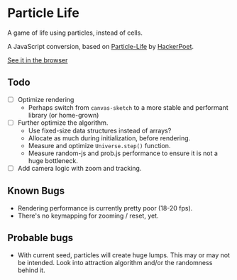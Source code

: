 # Particle Life

A game of life using particles, instead of cells.

A JavaScript conversion, based on [Particle-Life](https://github.com/HackerPoet/Particle-Life) by [HackerPoet](https://github.com/HackerPoet).

[See it in the browser][demo]

## Todo

- [ ] Optimize rendering
    - Perhaps switch from `canvas-sketch` to a more stable and performant library (or home-grown)
- [ ] Further optimize the algorithm.
    - Use fixed-size data structures instead of arrays?
    - Allocate as much during initialization, before rendering.
    - Measure and optimize `Universe.step()` function.
    - Measure random-js and prob.js performance to ensure it is not a huge bottleneck.
- [ ] Add camera logic with zoom and tracking.

## Known Bugs

- Rendering performance is currently pretty poor (18-20 fps).
- There's no keymapping for zooming / reset, yet.

## Probable bugs

- With current seed, particles will create huge lumps. This may or may not be intended. Look into attraction algorithm and/or the randomness behind it.

[demo]: https://whatever.io
